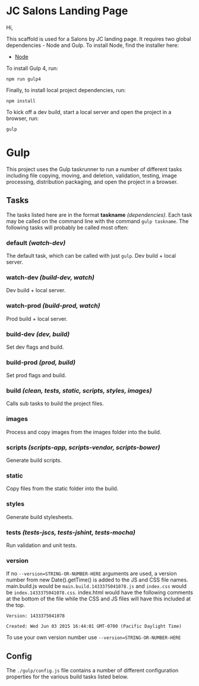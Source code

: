 # JC Salons Landing Page

Hi,

This scaffold is used for a Salons by JC landing page.  It requires two global dependencies - Node and Gulp.  To install Node, find the installer here:

* [Node](https://nodejs.org/)
    
To install Gulp 4, run:
 
    npm run gulp4

Finally, to install local project dependencies, run:

    npm install

To kick off a dev build, start a local server and open the project in a browser, run:

    gulp


# Gulp

This project uses the Gulp taskrunner to run a number of different tasks including file copying, moving, and deletion, 
validation, testing, image processing, distribution packaging, and open the project in a browser.

## Tasks

The tasks listed here are in the format __taskname__ *(dependencies)*. Each task may be called on the command line with the 
command `gulp taskname`. The following tasks will probably be called most often:

### default *(watch-dev)*
The default task, which can be called with just `gulp`. Dev build + local server.

### watch-dev *(build-dev, watch)*
Dev build + local server.

### watch-prod *(build-prod, watch)*
Prod build + local server.

### build-dev *(dev, build)*
Set dev flags and build.

### build-prod *(prod, build)*
Set prod flags and build.
  
### build *(clean, tests, static, scripts, styles, images)*
Calls sub tasks to build the project files.
  
### images
Process and copy images from the images folder into the build.

### scripts *(scripts-app, scripts-vendor, scripts-bower)*
Generate build scripts.

### static
Copy files from the static folder into the build.

### styles
Generate build stylesheets.

### tests *(tests-jscs, tests-jshint, tests-mocha)*
Run validation and unit tests.

### version

If no `--version=STRING-OR-NUMBER-HERE` arguments are used, a version number from new Date().getTime() is added 
to the JS and CSS file names. main.build.js would be `main.build.1433375041078.js` and `index.css` would be 
`index.1433375041078.css`. index.html would have the following comments at the bottom of the file while the CSS 
and JS files will have this included at the top.
   
   `Version: 1433375041078`
   
   `Created: Wed Jun 03 2015 16:44:01 GMT-0700 (Pacific Daylight Time)`

To use your own version number use `--version=STRING-OR-NUMBER-HERE`

## Config

The `./gulp/config.js` file contains a number of different configuration properties for the various build tasks listed 
below.
